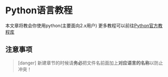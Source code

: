 # Python语言教程
本文章将教会你使用python(主要面向2.x用户)
更多教程可以前往[Python官方教程库](https://docs.python.org/zh-cn/2.7/tutorial/index.html)
## 注意事项
>[danger] 新建章节的时候请**务必**把文件名前面加上**对应语言的名称**以防止冲突！

